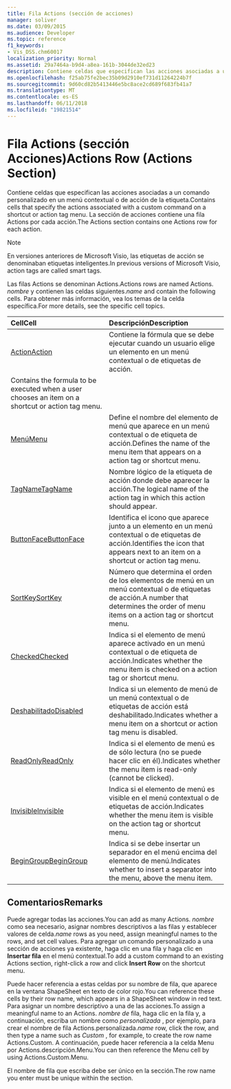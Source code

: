 ```yaml
---
title: Fila Actions (sección de acciones)
manager: soliver
ms.date: 03/09/2015
ms.audience: Developer
ms.topic: reference
f1_keywords:
- Vis_DSS.chm60017
localization_priority: Normal
ms.assetid: 29a7464a-b9d4-a8ea-161b-3044de32ed23
description: Contiene celdas que especifican las acciones asociadas a un comando personalizado en un menú contextual o de acción de la etiqueta. La sección de acciones contiene una fila Actions por cada acción.
ms.openlocfilehash: f25ab75fe2bec35b09d2910ef731d11264224b7f
ms.sourcegitcommit: 9d60cd82b5413446e5bc8ace2cd689f683fb41a7
ms.translationtype: MT
ms.contentlocale: es-ES
ms.lasthandoff: 06/11/2018
ms.locfileid: "19821514"
---
```

# <a name="actions-row-actions-section"></a><span data-ttu-id="b04f1-104">Fila Actions (sección Acciones)</span><span class="sxs-lookup"><span data-stu-id="b04f1-104">Actions Row (Actions Section)</span></span>

<span data-ttu-id="b04f1-105">Contiene celdas que especifican las acciones asociadas a un comando personalizado en un menú contextual o de acción de la etiqueta.</span><span class="sxs-lookup"><span data-stu-id="b04f1-105">Contains cells that specify the actions associated with a custom command on a shortcut or action tag menu.</span></span> <span data-ttu-id="b04f1-106">La sección de acciones contiene una fila Actions por cada acción.</span><span class="sxs-lookup"><span data-stu-id="b04f1-106">The Actions section contains one Actions row for each action.</span></span>
  
> [!NOTE]
> <span data-ttu-id="b04f1-107">En versiones anteriores de Microsoft Visio, las etiquetas de acción se denominaban etiquetas inteligentes.</span><span class="sxs-lookup"><span data-stu-id="b04f1-107">In previous versions of Microsoft Visio, action tags are called smart tags.</span></span> 
  
<span data-ttu-id="b04f1-108">Las filas Actions se denominan Actions.</span><span class="sxs-lookup"><span data-stu-id="b04f1-108">Actions rows are named Actions.</span></span> <span data-ttu-id="b04f1-109">*nombre* y contienen las celdas siguientes.</span><span class="sxs-lookup"><span data-stu-id="b04f1-109">*name*  and contain the following cells.</span></span> <span data-ttu-id="b04f1-110">Para obtener más información, vea los temas de la celda específica.</span><span class="sxs-lookup"><span data-stu-id="b04f1-110">For more details, see the specific cell topics.</span></span> 
  
|<span data-ttu-id="b04f1-111">**Cell**</span><span class="sxs-lookup"><span data-stu-id="b04f1-111">**Cell**</span></span>|<span data-ttu-id="b04f1-112">**Descripción**</span><span class="sxs-lookup"><span data-stu-id="b04f1-112">**Description**</span></span>|
|:-----|:-----|
|[<span data-ttu-id="b04f1-113">Action</span><span class="sxs-lookup"><span data-stu-id="b04f1-113">Action</span></span>](action-cell-actions-section.md) <br/> |<span data-ttu-id="b04f1-114">Contiene la fórmula que se debe ejecutar cuando un usuario elige un elemento en un menú contextual o de etiquetas de acción.
</span><span class="sxs-lookup"><span data-stu-id="b04f1-114">Contains the formula to be executed when a user chooses an item on a shortcut or action tag menu.</span></span>  <br/> |
|[<span data-ttu-id="b04f1-115">Menú</span><span class="sxs-lookup"><span data-stu-id="b04f1-115">Menu</span></span>](menu-cell-actions-section.md) <br/> |<span data-ttu-id="b04f1-116">Define el nombre del elemento de menú que aparece en un menú contextual o de etiqueta de acción.</span><span class="sxs-lookup"><span data-stu-id="b04f1-116">Defines the name of the menu item that appears on a action tag or shortcut menu.</span></span>  <br/> |
|[<span data-ttu-id="b04f1-117">TagName</span><span class="sxs-lookup"><span data-stu-id="b04f1-117">TagName</span></span>](tagname-cell-actions-section.md) <br/> |<span data-ttu-id="b04f1-118">Nombre lógico de la etiqueta de acción donde debe aparecer la acción.</span><span class="sxs-lookup"><span data-stu-id="b04f1-118">The logical name of the action tag in which this action should appear.</span></span>  <br/> |
|[<span data-ttu-id="b04f1-119">ButtonFace</span><span class="sxs-lookup"><span data-stu-id="b04f1-119">ButtonFace</span></span>](buttonface-cell-actions-section.md) <br/> |<span data-ttu-id="b04f1-120">Identifica el icono que aparece junto a un elemento en un menú contextual o de etiquetas de acción.</span><span class="sxs-lookup"><span data-stu-id="b04f1-120">Identifies the icon that appears next to an item on a shortcut or action tag menu.</span></span>  <br/> |
|[<span data-ttu-id="b04f1-121">SortKey</span><span class="sxs-lookup"><span data-stu-id="b04f1-121">SortKey</span></span>](sortkey-cell-actions-section.md) <br/> |<span data-ttu-id="b04f1-122">Número que determina el orden de los elementos de menú en un menú contextual o de etiquetas de acción.</span><span class="sxs-lookup"><span data-stu-id="b04f1-122">A number that determines the order of menu items on a action tag or shortcut menu.</span></span>  <br/> |
|[<span data-ttu-id="b04f1-123">Checked</span><span class="sxs-lookup"><span data-stu-id="b04f1-123">Checked</span></span>](checked-cell-actions-section.md) <br/> |<span data-ttu-id="b04f1-124">Indica si el elemento de menú aparece activado en un menú contextual o de etiqueta de acción.</span><span class="sxs-lookup"><span data-stu-id="b04f1-124">Indicates whether the menu item is checked on a action tag or shortcut menu.</span></span>  <br/> |
|[<span data-ttu-id="b04f1-125">Deshabilitado</span><span class="sxs-lookup"><span data-stu-id="b04f1-125">Disabled</span></span>](disabled-cell-actions-section.md) <br/> |<span data-ttu-id="b04f1-126">Indica si un elemento de menú de un menú contextual o de etiquetas de acción está deshabilitado.</span><span class="sxs-lookup"><span data-stu-id="b04f1-126">Indicates whether a menu item on a shortcut or action tag menu is disabled.</span></span>  <br/> |
|[<span data-ttu-id="b04f1-127">ReadOnly</span><span class="sxs-lookup"><span data-stu-id="b04f1-127">ReadOnly</span></span>](readonly-cell-actions-section.md) <br/> |<span data-ttu-id="b04f1-128">Indica si el elemento de menú es de sólo lectura (no se puede hacer clic en él).</span><span class="sxs-lookup"><span data-stu-id="b04f1-128">Indicates whether the menu item is read-only (cannot be clicked).</span></span>  <br/> |
|[<span data-ttu-id="b04f1-129">Invisible</span><span class="sxs-lookup"><span data-stu-id="b04f1-129">Invisible</span></span>](invisible-cell-actions-section.md) <br/> |<span data-ttu-id="b04f1-130">Indica si el elemento de menú es visible en el menú contextual o de etiquetas de acción.</span><span class="sxs-lookup"><span data-stu-id="b04f1-130">Indicates whether the menu item is visible on the action tag or shortcut menu.</span></span>  <br/> |
|[<span data-ttu-id="b04f1-131">BeginGroup</span><span class="sxs-lookup"><span data-stu-id="b04f1-131">BeginGroup</span></span>](begingroup-cell-actions-section.md) <br/> |<span data-ttu-id="b04f1-132">Indica si se debe insertar un separador en el menú encima del elemento de menú.</span><span class="sxs-lookup"><span data-stu-id="b04f1-132">Indicates whether to insert a separator into the menu, above the menu item.</span></span>  <br/> |
   
## <a name="remarks"></a><span data-ttu-id="b04f1-133">Comentarios</span><span class="sxs-lookup"><span data-stu-id="b04f1-133">Remarks</span></span>

 <span data-ttu-id="b04f1-134">Puede agregar todas las acciones.</span><span class="sxs-lookup"><span data-stu-id="b04f1-134">You can add as many Actions.</span></span>  <span data-ttu-id="b04f1-135">*nombre* como sea necesario, asignar nombres descriptivos a las filas y establecer valores de celda.</span><span class="sxs-lookup"><span data-stu-id="b04f1-135">*name*  rows as you need, assign meaningful names to the rows, and set cell values.</span></span> <span data-ttu-id="b04f1-136">Para agregar un comando personalizado a una sección de acciones ya existente, haga clic en una fila y haga clic en **Insertar fila** en el menú contextual.</span><span class="sxs-lookup"><span data-stu-id="b04f1-136">To add a custom command to an existing Actions section, right-click a row and click **Insert Row** on the shortcut menu.</span></span> 
  
<span data-ttu-id="b04f1-137">Puede hacer referencia a estas celdas por su nombre de fila, que aparece en la ventana ShapeSheet en texto de color rojo.</span><span class="sxs-lookup"><span data-stu-id="b04f1-137">You can reference these cells by their row name, which appears in a ShapeSheet window in red text.</span></span> <span data-ttu-id="b04f1-138">Para asignar un nombre descriptivo a una de las acciones.</span><span class="sxs-lookup"><span data-stu-id="b04f1-138">To assign a meaningful name to an Actions.</span></span> <span data-ttu-id="b04f1-139">*nombre de* fila, haga clic en la fila y, a continuación, escriba un nombre como *personalizada* , por ejemplo, para crear el nombre de fila Actions.personalizada.</span><span class="sxs-lookup"><span data-stu-id="b04f1-139">*name*  row, click the row, and then type a name such as  *Custom*  , for example, to create the row name Actions.Custom.</span></span> <span data-ttu-id="b04f1-140">A continuación, puede hacer referencia a la celda Menu por Actions.descripción.Menu.</span><span class="sxs-lookup"><span data-stu-id="b04f1-140">You can then reference the Menu cell by using Actions.Custom.Menu.</span></span> 
  
<span data-ttu-id="b04f1-141">El nombre de fila que escriba debe ser único en la sección.</span><span class="sxs-lookup"><span data-stu-id="b04f1-141">The row name you enter must be unique within the section.</span></span>
  

